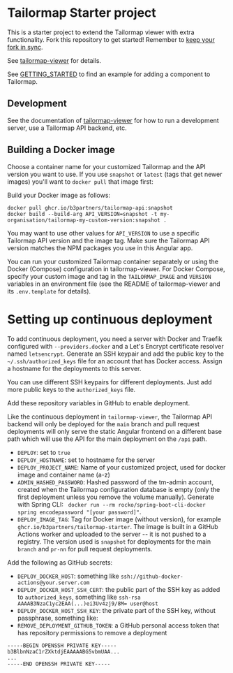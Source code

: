 # Tailormap Starter project

This is a starter project to extend the Tailormap viewer with extra functionality. Fork this repository to get started! Remember to [keep your fork in sync](https://docs.github.com/en/pull-requests/collaborating-with-pull-requests/working-with-forks/syncing-a-fork).

See [tailormap-viewer](https://github.com/B3Partners/tailormap-viewer/) for details.

See [GETTING_STARTED](docs/GETTING_STARTED.md) to find an example for adding a component to Tailormap.

## Development

See the documentation of [tailormap-viewer](https://github.com/B3Partners/tailormap-viewer/) for how to run a development server, use a Tailormap API backend, etc.

## Building a Docker image

Choose a container name for your customized Tailormap and the API version you want to use. If you use `snapshot` or `latest` (tags that get
newer images) you'll want to `docker pull` that image first:

Build your Docker image as follows:

```
docker pull ghcr.io/b3partners/tailormap-api:snapshot
docker build --build-arg API_VERSION=snapshot -t my-organisation/tailormap-my-custom-version:snapshot .
```

You may want to use other values for `API_VERSION` to use a specific Tailormap API version and the image tag. Make sure the Tailormap API
version matches the NPM packages you use in this Angular app.

You can run your customized Tailormap container separately or using the Docker (Compose) configuration in tailormap-viewer. For Docker
Compose, specify your custom image and tag in the `TAILORMAP_IMAGE` and `VERSION` variables in an environment file (see the README of
tailormap-viewer and its `.env.template` for details).

# Setting up continuous deployment

To add continuous deployment, you need a server with Docker and Traefik configured with `--providers.docker` and a Let's Encrypt certificate
resolver named `letsencrypt`. Generate an SSH keypair and add the public key to the `~/.ssh/authorized_keys` file for an account that has
Docker access. Assign a hostname for the deployments to this server.

You can use different SSH keypairs for different deployments. Just add more public keys to the `authorized_keys` file.

Add these repository variables in GitHub to enable deployment.

Like the continuous deployment in `tailormap-viewer`, the Tailormap API backend will only be deployed for the `main` branch and pull request
deployments will only serve the static Angular frontend on a different base path which will use the API for the main deployment on the `/api`
path.

- `DEPLOY`: set to `true`
- `DEPLOY_HOSTNAME`: set to hostname for the server
- `DEPLOY_PROJECT_NAME`: Name of your customized project, used for docker image and container name (a-z)
- `ADMIN_HASHED_PASSWORD`: Hashed password of the tm-admin account, created when the Tailormap configuration database is empty (only the
  first deployment unless you remove the volume manually). Generate with Spring CLI: ` docker run --rm rocko/spring-boot-cli-docker spring encodepassword "[your password]"`.
- `DEPLOY_IMAGE_TAG`: Tag for Docker image (without version), for example `ghcr.io/b3partners/tailormap-starter`. The image is built in a GitHub Actions worker and uploaded to the server -- it is not pushed to
  a registry. The version used is `snapshot` for deployments for the main `branch` and `pr-nn` for pull request deployments.

Add the following as GitHub secrets:

- `DEPLOY_DOCKER_HOST`: something like `ssh://github-docker-actions@your.server.com`
- `DEPLOY_DOCKER_HOST_SSH_CERT`: the public part of the SSH key as added to `authorized_keys`, something like `ssh-rsa AAAAB3NzaC1yc2EAA(...)ei3Uv4zj9/8M= user@host`
- `DEPLOY_DOCKER_HOST_SSH_KEY`: the private part of the SSH key, without passphrase, something like:
- `REMOVE_DEPLOYMENT_GITHUB_TOKEN`: a GitHub personal access token that has repository permissions to remove a deployment

```
-----BEGIN OPENSSH PRIVATE KEY-----
b3BlbnNzaC1rZXktdjEAAAAABG5vbmUAA...
...
-----END OPENSSH PRIVATE KEY-----
```
